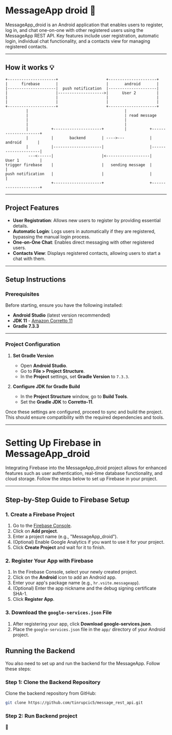 # MessageApp droid :bee:

MessageApp_droid is an Android application that enables users to register, log in, and chat one-on-one with other registered users using the MessageApp REST API. Key features include user registration, automatic login, individual chat functionality, and a contacts view for managing registered contacts.

---
## How it works :bulb:
```commandline
+---------------------+                     +---------------------+       
|      firebase       |                     |       android       |       
|---------------------|  push notification  |---------------------|       
|                     |-------------------->|      User 2         |
|                     |                     |                     |       
|                     |                     |                     |      
+---------------------+                     +---------------------+  
         |                                          | 
         |                                          | read message
         |                                          |
         |                                          |
         |          +---------------------+         |          +---------------------+ 
         |          |       backend       | ---->---           |       android       |
         |          |---------------------|                    |---------------------|     
          ---<------|                     |<-------------------|      User 1         |
trigger firebase    |                     |   sending message  |                     |
push notification   |                     |                    |                     |      
                    +---------------------+                    +---------------------+  
```

---

## Project Features

- **User Registration**: Allows new users to register by providing essential details.
- **Automatic Login**: Logs users in automatically if they are registered, bypassing the manual login process.
- **One-on-One Chat**: Enables direct messaging with other registered users.
- **Contacts View**: Displays registered contacts, allowing users to start a chat with them.

---

## Setup Instructions

### Prerequisites

Before starting, ensure you have the following installed:

- **Android Studio** (latest version recommended)
- **JDK 11** - [Amazon Corretto 11](https://docs.aws.amazon.com/corretto/latest/corretto-11-ug/downloads-list.html)
- **Gradle 7.3.3**

---

### Project Configuration

1. **Set Gradle Version**
    - Open **Android Studio**.
    - Go to **File > Project Structure**.
    - In the **Project** settings, set **Gradle Version** to `7.3.3`.

2. **Configure JDK for Gradle Build**
    - In the **Project Structure** window, go to **Build Tools**.
    - Set the **Gradle JDK** to **Corretto-11**.

Once these settings are configured, proceed to sync and build the project. This should ensure compatibility with the required dependencies and tools.

---

# Setting Up Firebase in MessageApp_droid

Integrating Firebase into the MessageApp_droid project allows for enhanced features such as user authentication, real-time database functionality, and cloud storage. Follow the steps below to set up Firebase in your project.

---

## Step-by-Step Guide to Firebase Setup

### 1. Create a Firebase Project

1. Go to the [Firebase Console](https://console.firebase.google.com/).
2. Click on **Add project**.
3. Enter a project name (e.g., "MessageApp_droid").
4. (Optional) Enable Google Analytics if you want to use it for your project.
5. Click **Create Project** and wait for it to finish.

### 2. Register Your App with Firebase

1. In the Firebase Console, select your newly created project.
2. Click on the **Android** icon to add an Android app.
3. Enter your app's package name (e.g., `hr.vsite.messageapp`).
4. (Optional) Enter the app nickname and the debug signing certificate SHA-1.
5. Click **Register App**.

### 3. Download the `google-services.json` File

1. After registering your app, click **Download google-services.json**.
2. Place the `google-services.json` file in the `app/` directory of your Android project.

## Running the Backend

You also need to set up and run the backend for the MessageApp. Follow these steps:

### Step 1: Clone the Backend Repository

Clone the backend repository from GitHub:

```bash
git clone https://github.com/tinrupcic5/message_rest_api.git
```

### Step 2: Run Backend project 
:rocket:


